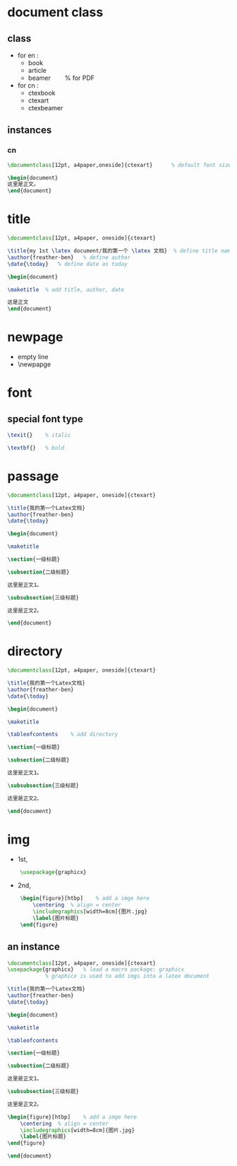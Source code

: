 # document class
## class
- for en :
	- book
	- article
	- beamer &emsp;&emsp;% for PDF
- for cn :
	- ctexbook
	- ctexart
	- ctexbeamer

## instances
### cn
```tex
\documentclass[12pt, a4paper,oneside]{ctexart}		% default font size = 12pt, papersize = a4paper, print_method = oneside	

\begin{document}
这里是正文。
\end{document}
```

# title
```tex
\documentclass[12pt, a4paper, oneside]{ctexart}

\title{my 1st \latex document/我的第一个 \latex 文档}	% define title name
\author{freather-ben}	% define author
\date{\today}	% define date as today

\begin{document}

\maketitle	% add title, author, date

这是正文
\end{document}
```

# newpage
- empty line
- \newpapge

# font
## special font type
```tex
\texit{}	% italic

\textbf{}	% bold
```

# passage
```tex
\documentclass[12pt, a4paper, oneside]{ctexart}

\title{我的第一个Latex文档}
\author{freather-ben}
\date{\today}

\begin{document}

\maketitle

\section{一级标题}

\subsection{二级标题}

这里是正文1。

\subsubsection{三级标题}

这里是正文2。

\end{document}
```

# directory
```tex
\documentclass[12pt, a4paper, oneside]{ctexart}

\title{我的第一个Latex文档}
\author{freather-ben}
\date{\today}

\begin{document}

\maketitle

\tableofcontents	% add directory

\section{一级标题}

\subsection{二级标题}

这里是正文1。

\subsubsection{三级标题}

这里是正文2。

\end{document}
``` 
# img
- 1st,
```tex
	\usepackage{graphicx}
```
- 2nd,
```tex
	\begin{figure}[htbp]    % add a imge here
		\centering  % align = center
		\includegraphics[width=8cm]{图片.jpg}
		\label{图片标题}
	\end{figure}
```
	
## an instance
```tex
\documentclass[12pt, a4paper, oneside]{ctexart}
\usepackage{graphicx}	% load a macro package: graphicx
			% graphicx is used to add imgs into a latex document

\title{我的第一个Latex文档}
\author{freather-ben}
\date{\today}

\begin{document}

\maketitle

\tableofcontents

\section{一级标题}

\subsection{二级标题}

这里是正文1。

\subsubsection{三级标题}

这里是正文2。

\begin{figure}[htbp]	% add a imge here
    \centering	% align = center
    \includegraphics[width=8cm]{图片.jpg}
    \label{图片标题}
\end{figure}

\end{document}
```
